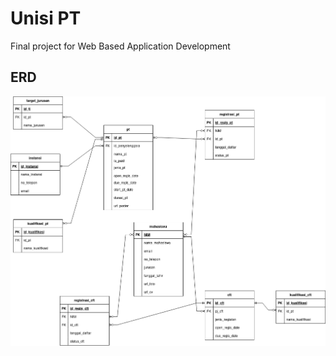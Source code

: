 # Unisi PT

Final project for Web Based Application Development

## ERD 
![ERD for the project](/App/docs/ERD_unisi_pt.png)
